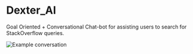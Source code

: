 # Dexter_AI
Goal Oriented + Conversational Chat-bot for assisting users to search for StackOverflow queries.

![Example conversation](https://github.com/ShafeekSaleem/Dexter_AI/tree/master/Images/sample.jpg)
